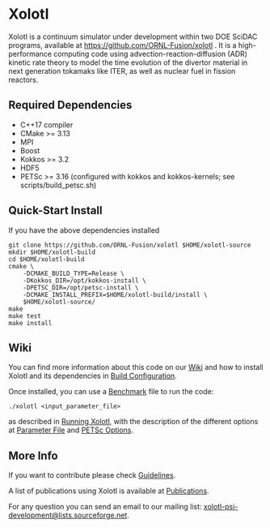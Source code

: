 # Xolotl
Xolotl is a continuum simulator under development within two DOE SciDAC
programs, available at https://github.com/ORNL-Fusion/xolotl . It is a
high-performance computing code using advection-reaction-diffusion (ADR) kinetic
rate theory to model the time evolution of the divertor material in next
generation tokamaks like ITER, as well as nuclear fuel in fission reactors.

## Required Dependencies
- C++17 compiler
- CMake >= 3.13
- MPI
- Boost
- Kokkos >= 3.2
- HDF5
- PETSc >= 3.16 (configured with kokkos and kokkos-kernels; see
  scripts/build_petsc.sh)

## Quick-Start Install
If you have the above dependencies installed
```
git clone https://github.com/ORNL-Fusion/xolotl $HOME/xolotl-source
mkdir $HOME/xolotl-build
cd $HOME/xolotl-build
cmake \
    -DCMAKE_BUILD_TYPE=Release \
    -DKokkos_DIR=/opt/kokkos-install \
    -DPETSC_DIR=/opt/petsc-install \
    -DCMAKE_INSTALL_PREFIX=$HOME/xolotl-build/install \
    $HOME/xolotl-source/
make
make test
make install
```

## Wiki
You can find more information about this code on our
[Wiki](https://github.com/ORNL-Fusion/xolotl/wiki) and how to install Xolotl and
its dependencies in [Build
Configuration](https://github.com/ORNL-Fusion/xolotl/wiki/Build-Configuration). 

Once installed, you can use a
[Benchmark](https://github.com/ORNL-Fusion/xolotl/wiki/Benchmark-Problems) file
to run the code:

```
./xolotl <input_parameter_file> 
```

as described in [Running
Xolotl](https://github.com/ORNL-Fusion/xolotl/wiki/Running-Xolotl), with the
description of the different options at [Parameter
File](https://github.com/ORNL-Fusion/xolotl/wiki/Parameter-File) and 
[PETSc Options](https://github.com/ORNL-Fusion/xolotl/wiki/PETSc-Options).

## More Info
If you want to contribute please check
[Guidelines](https://github.com/ORNL-Fusion/xolotl/wiki/Guidelines).

A list of publications using Xolotl is available at 
[Publications](https://github.com/ORNL-Fusion/xolotl/wiki/Publications). 

For any question you can send an email to our mailing list:
xolotl-psi-development@lists.sourceforge.net.
